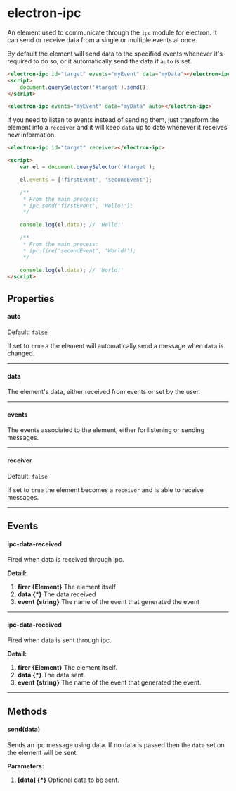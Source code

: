 # electron-ipc

An element used to communicate through the `ipc` module for electron. It can
send or receive data from a single or multiple events at once.

By default the element will send data to the specified events whenever it's
required to do so, or it automatically send the data if `auto` is set.

```HTML
<electron-ipc id="target" events="myEvent" data="myData"></electron-ipc>
<script>
    document.querySelector('#target').send();
</script>

<electron-ipc events="myEvent" data="myData" auto></electron-ipc>
```

If you need to listen to events instead of sending them, just transform the
element into a `receiver` and it will keep `data` up to date whenever it
receives new information.

```HTML
<electron-ipc id="target" receiver></electron-ipc>

<script>
    var el = document.querySelector('#target');

    el.events = ['firstEvent', 'secondEvent'];

    /**
     * From the main process:
     * ipc.send('firstEvent', 'Hello!');
     */

    console.log(el.data); // 'Hello!'

    /**
     * From the main process:
     * ipc.fire('secondEvent', 'World!');
     */

    console.log(el.data); // 'World!'
</script>
```

## Properties

#### auto
Default: `false`

If set to `true` a the element will automatically send a message when `data` is changed.

---
#### data
The element's data, either received from events or set by the user.

---
#### events
The events associated to the element, either for listening or sending messages.

---
#### receiver
Default: `false`

If set to `true` the element becomes a `receiver` and is able to receive messages.

---
## Events
#### ipc-data-received

Fired when data is received through ipc.
 
**Detail:**

 1. **firer {Element}** The element itself
 2. **data {*}** The data received
 3. **event {string}** The name of the event that generated the event

---
#### ipc-data-received
Fired when data is sent through ipc.
 
**Detail:**

 1. **firer {Element}** The element itself.
 2. **data {*}** The data sent.
 3. **event {string}** The name of the event that generated the event.

---
## Methods
#### send(data)
Sends an ipc message using data. If no data is passed then the `data` set on the element will be sent.
 
**Parameters:**

 1. **[data] {*}** Optional data to be sent.
